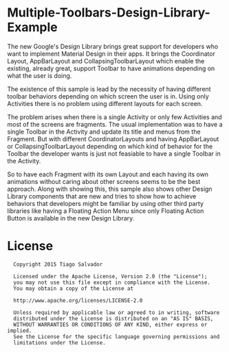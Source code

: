 # Multiple-Toolbars-Design-Library-Example
The new Google's Design Library brings great support for developers who want to implement Material Design in their apps. It brings the Coordinator Layout, AppBarLayout and CollapsingToolbarLayout which enable the existing, already great, support Toolbar to have animations depending on what the user is doing.

The existence of this sample is lead by the necessity of having different toolbar behaviors depending on which screen the user is in. Using only Activities there is no problem using different layouts for each screen.

The problem arises when there is a single Activity or only few Activities and most of the screens are fragments. The usual implementation was to have a single Toolbar in the Activity and update its title and menus from the Fragment. But with different CoordinatorLayouts and having AppBarLayout or CollapsingToolbarLayout depending on which kind of behavior for the Toolbar the developer wants is just not feasiable to have a single Toolbar in the Activity.

So to have each Fragment with its own Layout and each having its own animations without caring about other screens seems to be the best approach. Along with showing this, this sample also shows other Design Library components that are new and tries to show how to achieve behaviors that developers might be familiar by using other third party libraries like having a Floating Action Menu since only Floating Action Button is available in the new Design Library.

# License

      Copyright 2015 Tiago Salvador
      
      Licensed under the Apache License, Version 2.0 (the "License");
      you may not use this file except in compliance with the License.
      You may obtain a copy of the License at
      
      http://www.apache.org/licenses/LICENSE-2.0
      
      Unless required by applicable law or agreed to in writing, software
      distributed under the License is distributed on an "AS IS" BASIS,
      WITHOUT WARRANTIES OR CONDITIONS OF ANY KIND, either express or implied.
      See the License for the specific language governing permissions and
      limitations under the License.
